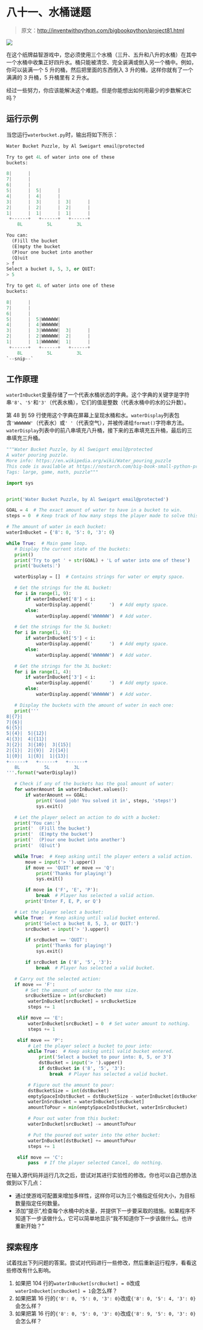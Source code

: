 # 八十一、水桶谜题

> 原文：<http://inventwithpython.com/bigbookpython/project81.html>

![](img/9d995d63aaead72cad01120081eb8f75.png)

在这个纸牌益智游戏中，您必须使用三个水桶（三升、五升和八升的水桶）在其中一个水桶中收集正好四升水。桶只能被清空、完全装满或倒入另一个桶中。例如，你可以装满一个 5 升的桶，然后把里面的东西倒入 3 升的桶，这样你就有了一个满满的 3 升桶，5 升桶里有 2 升水。

经过一些努力，你应该能解决这个难题。但是你能想出如何用最少的步数解决它吗？

## 运行示例

当您运行`waterbucket.py`时，输出将如下所示：

```py
Water Bucket Puzzle, by Al Sweigart email@protected

Try to get 4L of water into one of these
buckets:

8|      |
7|      |
6|      |
5|      |  5|      |
4|      |  4|      |
3|      |  3|      |  3|      |
2|      |  2|      |  2|      |
1|      |  1|      |  1|      |
 +------+   +------+   +------+
    8L         5L         3L

You can:
  (F)ill the bucket
  (E)mpty the bucket
  (P)our one bucket into another
  (Q)uit
> f
Select a bucket 8, 5, 3, or QUIT:
> 5

Try to get 4L of water into one of these
buckets:

8|      |
7|      |
6|      |
5|      |  5|WWWWWW|
4|      |  4|WWWWWW|
3|      |  3|WWWWWW|  3|      |
2|      |  2|WWWWWW|  2|      |
1|      |  1|WWWWWW|  1|      |
 +------+   +------+   +------+
    8L         5L         3L
`--snip--`
```

## 工作原理

`waterInBucket`变量存储了一个代表水桶状态的字典。这个字典的关键字是字符串`'8'`、`'5'`和`'3'`（代表水桶），它们的值是整数（代表水桶中的水的公升数）。

第 48 到 59 行使用这个字典在屏幕上呈现水桶和水。`waterDisplay`列表包含`'WWWWWW'`（代表水）或`' '`（代表空气），并被传递给`format()`字符串方法。`waterDisplay`列表中的前八串填充八升桶，接下来的五串填充五升桶，最后的三串填充三升桶。

```py
"""Water Bucket Puzzle, by Al Sweigart email@protected
A water pouring puzzle.
More info: https://en.wikipedia.org/wiki/Water_pouring_puzzle
This code is available at https://nostarch.com/big-book-small-python-programming
Tags: large, game, math, puzzle"""

import sys


print('Water Bucket Puzzle, by Al Sweigart email@protected')

GOAL = 4  # The exact amount of water to have in a bucket to win.
steps = 0  # Keep track of how many steps the player made to solve this.

# The amount of water in each bucket:
waterInBucket = {'8': 0, '5': 0, '3': 0}

while True:  # Main game loop.
   # Display the current state of the buckets:
   print()
   print('Try to get ' + str(GOAL) + 'L of water into one of these')
   print('buckets:')

   waterDisplay = []  # Contains strings for water or empty space.

   # Get the strings for the 8L bucket:
   for i in range(1, 9):
       if waterInBucket['8'] < i:
           waterDisplay.append('      ')  # Add empty space.
       else:
           waterDisplay.append('WWWWWW')  # Add water.

   # Get the strings for the 5L bucket:
   for i in range(1, 6):
       if waterInBucket['5'] < i:
           waterDisplay.append('      ')  # Add empty space.
       else:
           waterDisplay.append('WWWWWW')  # Add water.

   # Get the strings for the 3L bucket:
   for i in range(1, 4):
       if waterInBucket['3'] < i:
           waterDisplay.append('      ')  # Add empty space.
       else:
           waterDisplay.append('WWWWWW')  # Add water.

   # Display the buckets with the amount of water in each one:
   print('''
8|{7}|
7|{6}|
6|{5}|
5|{4}|  5|{12}|
4|{3}|  4|{11}|
3|{2}|  3|{10}|  3|{15}|
2|{1}|  2|{9}|  2|{14}|
1|{0}|  1|{8}|  1|{13}|
+------+   +------+   +------+
   8L         5L         3L
'''.format(*waterDisplay))

   # Check if any of the buckets has the goal amount of water:
   for waterAmount in waterInBucket.values():
       if waterAmount == GOAL:
           print('Good job! You solved it in', steps, 'steps!')
           sys.exit()

   # Let the player select an action to do with a bucket:
   print('You can:')
   print('  (F)ill the bucket')
   print('  (E)mpty the bucket')
   print('  (P)our one bucket into another')
   print('  (Q)uit')

   while True:  # Keep asking until the player enters a valid action.
       move = input('> ').upper()
       if move == 'QUIT' or move == 'Q':
           print('Thanks for playing!')
           sys.exit()

       if move in ('F', 'E', 'P'):
           break  # Player has selected a valid action.
       print('Enter F, E, P, or Q')

   # Let the player select a bucket:
   while True:  # Keep asking until valid bucket entered.
       print('Select a bucket 8, 5, 3, or QUIT:')
       srcBucket = input('> ').upper()

       if srcBucket == 'QUIT':
           print('Thanks for playing!')
           sys.exit()

       if srcBucket in ('8', '5', '3'):
           break  # Player has selected a valid bucket.

   # Carry out the selected action:
   if move == 'F':
       # Set the amount of water to the max size.
       srcBucketSize = int(srcBucket)
        waterInBucket[srcBucket] = srcBucketSize
        steps += 1

    elif move == 'E':
        waterInBucket[srcBucket] = 0  # Set water amount to nothing.
        steps += 1

    elif move == 'P':
        # Let the player select a bucket to pour into:
        while True:  # Keep asking until valid bucket entered.
            print('Select a bucket to pour into: 8, 5, or 3')
            dstBucket = input('> ').upper()
            if dstBucket in ('8', '5', '3'):
                break  # Player has selected a valid bucket.

        # Figure out the amount to pour:
        dstBucketSize = int(dstBucket)
        emptySpaceInDstBucket = dstBucketSize - waterInBucket[dstBucket]
        waterInSrcBucket = waterInBucket[srcBucket]
        amountToPour = min(emptySpaceInDstBucket, waterInSrcBucket)

        # Pour out water from this bucket:
        waterInBucket[srcBucket] -= amountToPour

        # Put the poured out water into the other bucket:
        waterInBucket[dstBucket] += amountToPour
        steps += 1

    elif move == 'C':
        pass  # If the player selected Cancel, do nothing. 
```

在输入源代码并运行几次之后，尝试对其进行实验性的修改。你也可以自己想办法做到以下几点：

*   通过使游戏可配置来增加多样性，这样你可以为三个桶指定任何大小，为目标数量指定任何数量。
*   添加“提示”,检查每个水桶中的水量，并提供下一步要采取的措施。如果程序不知道下一步该做什么，它可以简单地显示“我不知道你下一步该做什么。也许重新开始？”

## 探索程序

试着找出下列问题的答案。尝试对代码进行一些修改，然后重新运行程序，看看这些修改有什么影响。

1.  如果把 104 行的`waterInBucket[srcBucket] = 0`改成`waterInBucket[srcBucket] = 1`会怎么样？
2.  如果把第 16 行的`{'8': 0, '5': 0, '3': 0}`改成`{'8': 0, '5': 4, '3': 0}`会怎么样？
3.  如果把第 16 行的`{'8': 0, '5': 0, '3': 0}`改成`{'8': 9, '5': 0, '3': 0}`会怎么样？